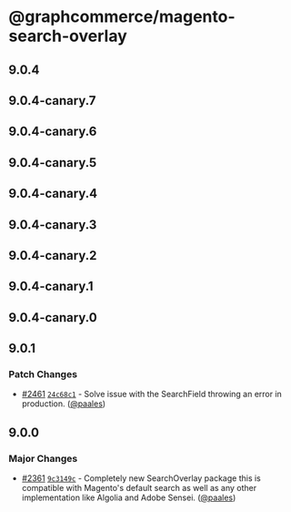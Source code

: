 # @graphcommerce/magento-search-overlay

## 9.0.4

## 9.0.4-canary.7

## 9.0.4-canary.6

## 9.0.4-canary.5

## 9.0.4-canary.4

## 9.0.4-canary.3

## 9.0.4-canary.2

## 9.0.4-canary.1

## 9.0.4-canary.0

## 9.0.1

### Patch Changes

- [#2461](https://github.com/graphcommerce-org/graphcommerce/pull/2461) [`24c68c1`](https://github.com/graphcommerce-org/graphcommerce/commit/24c68c1903d5396efee7f571a1380ffa234338fd) - Solve issue with the SearchField throwing an error in production. ([@paales](https://github.com/paales))

## 9.0.0

### Major Changes

- [#2361](https://github.com/graphcommerce-org/graphcommerce/pull/2361) [`9c3149c`](https://github.com/graphcommerce-org/graphcommerce/commit/9c3149cb7550c6bf7de4b8e3bcaabe2f6a70d5c7) - Completely new SearchOverlay package this is compatible with Magento's default search as well as any other implementation like Algolia and Adobe Sensei. ([@paales](https://github.com/paales))
